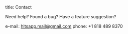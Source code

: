 title: Contact

Need help? Found a bug? Have a feature suggestion?

e-mail: [hltsapp.mail@gmail.com](mailto:hltsapp.mail@gmail.com)
phone: +1 818 489 8370